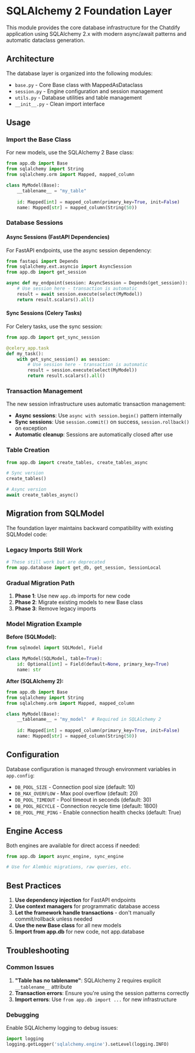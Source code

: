 # SQLAlchemy 2 Foundation Layer

This module provides the core database infrastructure for the Chatdify application using SQLAlchemy 2.x with modern async/await patterns and automatic dataclass generation.

## Architecture

The database layer is organized into the following modules:

- `base.py` - Core Base class with MappedAsDataclass
- `session.py` - Engine configuration and session management  
- `utils.py` - Database utilities and table management
- `__init__.py` - Clean import interface

## Usage

### Import the Base Class

For new models, use the SQLAlchemy 2 Base class:

```python
from app.db import Base
from sqlalchemy import String
from sqlalchemy.orm import Mapped, mapped_column

class MyModel(Base):
    __tablename__ = "my_table"
    
    id: Mapped[int] = mapped_column(primary_key=True, init=False)
    name: Mapped[str] = mapped_column(String(50))
```

### Database Sessions

#### Async Sessions (FastAPI Dependencies)

For FastAPI endpoints, use the async session dependency:

```python
from fastapi import Depends
from sqlalchemy.ext.asyncio import AsyncSession
from app.db import get_session

async def my_endpoint(session: AsyncSession = Depends(get_session)):
    # Use session here - transaction is automatic
    result = await session.execute(select(MyModel))
    return result.scalars().all()
```

#### Sync Sessions (Celery Tasks)

For Celery tasks, use the sync session:

```python
from app.db import get_sync_session

@celery_app.task
def my_task():
    with get_sync_session() as session:
        # Use session here - transaction is automatic
        result = session.execute(select(MyModel))
        return result.scalars().all()
```

### Transaction Management

The new session infrastructure uses automatic transaction management:

- **Async sessions**: Use `async with session.begin()` pattern internally
- **Sync sessions**: Use `session.commit()` on success, `session.rollback()` on exception
- **Automatic cleanup**: Sessions are automatically closed after use

### Table Creation

```python
from app.db import create_tables, create_tables_async

# Sync version
create_tables()

# Async version  
await create_tables_async()
```

## Migration from SQLModel

The foundation layer maintains backward compatibility with existing SQLModel code:

### Legacy Imports Still Work

```python
# These still work but are deprecated
from app.database import get_db, get_session, SessionLocal
```

### Gradual Migration Path

1. **Phase 1**: Use new `app.db` imports for new code
2. **Phase 2**: Migrate existing models to new Base class  
3. **Phase 3**: Remove legacy imports

### Model Migration Example

**Before (SQLModel):**
```python
from sqlmodel import SQLModel, Field

class MyModel(SQLModel, table=True):
    id: Optional[int] = Field(default=None, primary_key=True)
    name: str
```

**After (SQLAlchemy 2):**
```python
from app.db import Base
from sqlalchemy import String
from sqlalchemy.orm import Mapped, mapped_column

class MyModel(Base):
    __tablename__ = "my_model"  # Required in SQLAlchemy 2
    
    id: Mapped[int] = mapped_column(primary_key=True, init=False)
    name: Mapped[str] = mapped_column(String(50))
```

## Configuration

Database configuration is managed through environment variables in `app.config`:

- `DB_POOL_SIZE` - Connection pool size (default: 10)
- `DB_MAX_OVERFLOW` - Max pool overflow (default: 20)  
- `DB_POOL_TIMEOUT` - Pool timeout in seconds (default: 30)
- `DB_POOL_RECYCLE` - Connection recycle time (default: 1800)
- `DB_POOL_PRE_PING` - Enable connection health checks (default: True)

## Engine Access

Both engines are available for direct access if needed:

```python
from app.db import async_engine, sync_engine

# Use for Alembic migrations, raw queries, etc.
```

## Best Practices

1. **Use dependency injection** for FastAPI endpoints
2. **Use context managers** for programmatic database access
3. **Let the framework handle transactions** - don't manually commit/rollback unless needed
4. **Use the new Base class** for all new models
5. **Import from app.db** for new code, not app.database

## Troubleshooting

### Common Issues

1. **"Table has no __tablename__"**: SQLAlchemy 2 requires explicit `__tablename__` attribute
2. **Transaction errors**: Ensure you're using the session patterns correctly
3. **Import errors**: Use `from app.db import ...` for new infrastructure

### Debugging

Enable SQLAlchemy logging to debug issues:

```python
import logging
logging.getLogger('sqlalchemy.engine').setLevel(logging.INFO)
``` 